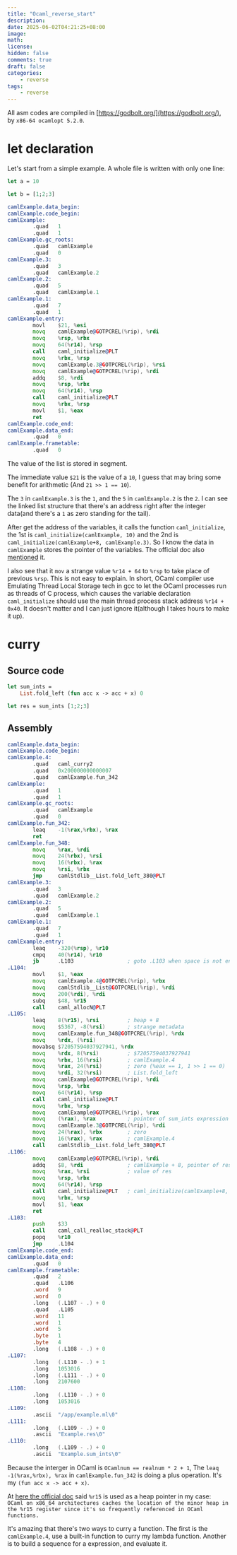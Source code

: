 ```yaml
---
title: "Ocaml_reverse_start"
description: 
date: 2025-06-02T04:21:25+08:00
image: 
math: 
license: 
hidden: false
comments: true
draft: false
categories:
    - reverse
tags:
    - reverse
---
```

All asm codes are compiled in [https://godbolt.org/](https://godbolt.org/), by `x86-64 ocamlopt 5.2.0`.

# let declaration

Let's start from a simple example. A whole file is written with only one line:

```ml Example.ml
let a = 10

let b = [1;2;3]
```

```asm
camlExample.data_begin:
camlExample.code_begin:
camlExample:
        .quad   1
        .quad   1
camlExample.gc_roots:
        .quad   camlExample
        .quad   0
camlExample.3:
        .quad   3
        .quad   camlExample.2
camlExample.2:
        .quad   5
        .quad   camlExample.1
camlExample.1:
        .quad   7
        .quad   1
camlExample.entry:
        movl    $21, %esi
        movq    camlExample@GOTPCREL(%rip), %rdi
        movq    %rsp, %rbx
        movq    64(%r14), %rsp
        call    caml_initialize@PLT
        movq    %rbx, %rsp
        movq    camlExample.3@GOTPCREL(%rip), %rsi
        movq    camlExample@GOTPCREL(%rip), %rdi
        addq    $8, %rdi
        movq    %rsp, %rbx
        movq    64(%r14), %rsp
        call    caml_initialize@PLT
        movq    %rbx, %rsp
        movl    $1, %eax
        ret
camlExample.code_end:
camlExample.data_end:
        .quad   0
camlExample.frametable:
        .quad   0
```

The value of the list is stored in segment.

The immediate value `$21` is the value of a `10`, I guess that may bring some benefit for arithmetic (And `21 >> 1 == 10`).

The `3` in `camlExample.3` is the `1`, and the `5` in `camlExample.2` is the `2`.
I can see the linked list structure that there's an address right after the integer data(and there's a `1` as zero standing for the tail).

After get the address of the variables, it calls the function `caml_initialize`, the 1st is `caml_initialize(camlExample, 10)` and the 2nd is `caml_initialize(camlExample+8, camlExample.3)`.
So I know the data in `camlExample` stores the pointer of the variables.
The official doc also [mentioned](https://ocaml.org/manual/5.3/intfc.html#ss:c-low-level-gc-harmony) it.

I also see that it `mov` a strange value `%r14 + 64` to `%rsp` to take place of previous `%rsp`. This is not easy to explain. In short, OCaml compiler use Emulating Thread Local Storage tech in gcc to let the OCaml processes run as threads of C process, which causes the variable declaration `caml_initialize` should use the main thread process stack address `%r14 + 0x40`. It doesn't matter and I can just ignore it(although I takes hours to make it up).

# curry

## Source code

```ml Example.ml
let sum_ints = 
    List.fold_left (fun acc x -> acc + x) 0

let res = sum_ints [1;2;3]
```

## Assembly

```asm
camlExample.data_begin:
camlExample.code_begin:
camlExample.4:
        .quad   caml_curry2
        .quad   0x200000000000007
        .quad   camlExample.fun_342
camlExample:
        .quad   1
        .quad   1
camlExample.gc_roots:
        .quad   camlExample
        .quad   0
camlExample.fun_342:
        leaq    -1(%rax,%rbx), %rax
        ret
camlExample.fun_348:
        movq    %rax, %rdi
        movq    24(%rbx), %rsi
        movq    16(%rbx), %rax
        movq    %rsi, %rbx
        jmp     camlStdlib__List.fold_left_380@PLT
camlExample.3:
        .quad   3
        .quad   camlExample.2
camlExample.2:
        .quad   5
        .quad   camlExample.1
camlExample.1:
        .quad   7
        .quad   1
camlExample.entry:
        leaq    -320(%rsp), %r10
        cmpq    40(%r14), %r10
        jb      .L103                 ; goto .L103 when space is not enough
.L104:
        movl    $1, %eax
        movq    camlExample.4@GOTPCREL(%rip), %rbx
        movq    camlStdlib__List@GOTPCREL(%rip), %rdi
        movq    200(%rdi), %rdi
        subq    $48, %r15
        call    caml_allocN@PLT
.L105:
        leaq    8(%r15), %rsi         ; heap + 8
        movq    $5367, -8(%rsi)       ; strange metadata
        movq    camlExample.fun_348@GOTPCREL(%rip), %rdx
        movq    %rdx, (%rsi)
        movabsq $72057594037927941, %rdx
        movq    %rdx, 8(%rsi)         ; $72057594037927941
        movq    %rbx, 16(%rsi)        ; camlExample.4
        movq    %rax, 24(%rsi)        ; zero (%eax == 1, 1 >> 1 == 0)
        movq    %rdi, 32(%rsi)        ; List.fold_left
        movq    camlExample@GOTPCREL(%rip), %rdi
        movq    %rsp, %rbx
        movq    64(%r14), %rsp
        call    caml_initialize@PLT
        movq    %rbx, %rsp
        movq    camlExample@GOTPCREL(%rip), %rax
        movq    (%rax), %rax          ; pointer of sum_ints expression
        movq    camlExample.3@GOTPCREL(%rip), %rdi
        movq    24(%rax), %rbx        ; zero
        movq    16(%rax), %rax        ; camlExample.4
        call    camlStdlib__List.fold_left_380@PLT
.L106:
        movq    camlExample@GOTPCREL(%rip), %rdi
        addq    $8, %rdi              ; camlExample + 8, pointer of res
        movq    %rax, %rsi            ; value of res
        movq    %rsp, %rbx
        movq    64(%r14), %rsp
        call    caml_initialize@PLT   ; caml_initialize(camlExample+8, %rsi)
        movq    %rbx, %rsp
        movl    $1, %eax
        ret
.L103:
        push    $33
        call    caml_call_realloc_stack@PLT
        popq    %r10
        jmp     .L104
camlExample.code_end:
camlExample.data_end:
        .quad   0
camlExample.frametable:
        .quad   2
        .quad   .L106
        .word   9
        .word   0
        .long   (.L107 - .) + 0
        .quad   .L105
        .word   11
        .word   1
        .word   5
        .byte   1
        .byte   4
        .long   (.L108 - .) + 0
.L107:
        .long   (.L110 - .) + 1
        .long   1053016
        .long   (.L111 - .) + 0
        .long   2107600
.L108:
        .long   (.L110 - .) + 0
        .long   1053016
.L109:
        .ascii  "/app/example.ml\0"
.L111:
        .long   (.L109 - .) + 0
        .ascii  "Example.res\0"
.L110:
        .long   (.L109 - .) + 0
        .ascii  "Example.sum_ints\0"
```

Because the interger in OCaml is `OCamlnum == realnum * 2 + 1`, The `leaq   -1(%rax,%rbx), %rax` in `camlExample.fun_342` is doing a plus operation. It's my `(fun acc x -> acc + x)`.

At [here the official doc](https://ocaml.org/docs/compiler-backend#the-impact-of-polymorphic-comparison) said `%r15` is used as a heap pointer in my case:  
`OCaml on x86_64 architectures caches the location of the minor heap in the %r15 register since it's so frequently referenced in OCaml functions.`

It's amazing that there's two ways to curry a function. The first is the `camlExample.4`, use a built-in function to curry my lambda function. Another is to build a sequence for a expression, and evaluate it.
